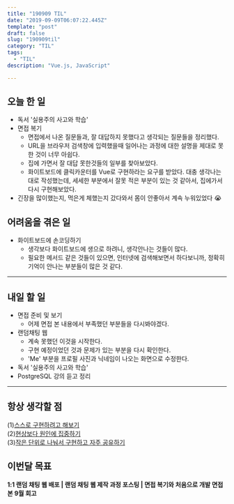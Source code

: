 ```yaml
---
title: "190909 TIL"
date: "2019-09-09T06:07:22.445Z"
template: "post"
draft: false
slug: "190909til"
category: "TIL"
tags:
  - "TIL"
description: "Vue.js, JavaScript"

---
```


## 오늘 한 일

- 독서 '실용주의 사고와 학습'
- 면접 복기
  - 면접에서 나온 질문들과, 잘 대답하지 못했다고 생각되는 질문들을 정리했다.
  - URL을 브라우저 검색창에 입력했을때 일어나는 과정에 대한 설명을 제대로 못한 것이 너무 아쉽다.
  - 집에 가면서 잘 대답 못한것들의 일부를 찾아보았다.
  - 화이트보드에 클릭카운터를 Vue로 구현하라는 요구를 받았다. 대충 생각나는대로 작성했는데, 세세한 부분에서 잘못 적은 부분이 있는 것 같아서, 집에가서 다시 구현해보았다.
- 긴장을 많이했는지, 먹은게 체했는지 갔다와서 몸이 안좋아서 계속 누워있었다 😭

## 어려움을 겪은 일

- 화이트보드에 손코딩하기
  - 생각보다 화이트보드에 생으로 하려니, 생각안나는 것들이 많다.
  - 필요한 메서드 같은 것들이 있으면, 인터넷에 검색해보면서 하다보니까, 정확히 기억이 안나는 부분들이 많은 것 같다.

---

## 내일 할 일

- 면접 준비 및 보기
  - 어제 면접 본 내용에서 부족했던 부분들을 다시봐야겠다.
- 랜덤채팅 웹
  - 계속 못했던 이것을 시작한다.
  - 구현 예정이었던 것과 문제가 있는 부분을 다시 확인한다.
  - 'Me' 부분을 프로필 사진과 닉네임이 나오는 화면으로 수정한다.
- 독서 '실용주의 사고와 학습'
- PostgreSQL 강의 듣고 정리

------



## 항상 생각할 점

(1)<u>스스로 구현하려고 해보기</u> <br>(2)<u>현상보다 원인에 집중하기</u> <br>(3)<u>작은 단위로 나눠서 구현하고 자주 공유하기</u>



## 이번달 목표

**1:1 랜덤 채팅 웹 배포 | 랜덤 채팅 웹 제작 과정 포스팅 | 면접 복기와 처음으로 개발 면접 본 9월 회고**

